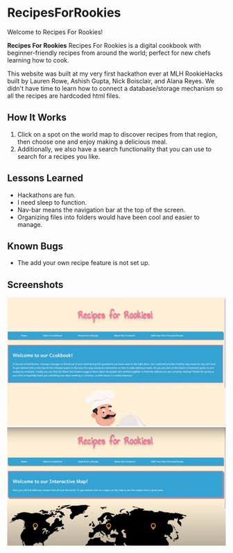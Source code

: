 # RecipesForRookies # 

Welcome to Recipes For Rookies!

**Recipes For Rookies**
Recipes For Rookies is a digital cookbook with beginner-friendly recipes from around the world; perfect for new chefs learning how to cook.

This website was built at my very first hackathon ever at MLH RookieHacks built by Lauren Rowe, Ashish Gupta, Nick Boisclair, and Alana Reyes. We didn't have time to learn how to connect a database/storage mechanism so all the recipes are hardcoded html files.


## How It Works

1. Click on a spot on the world map to discover recipes from that region, then choose one and enjoy making a delicious meal.
2. Additionally, we also have a search functionality that you can use to search for a recipes you like.

## Lessons Learned

- Hackathons are fun.
- I need sleep to function.
- Nav-bar means the navigation bar at the top of the screen.
- Organizing files into folders would have been cool and easier to manage.

## Known Bugs

- The add your own recipe feature is not set up.


## Screenshots

![project_photos/projectPhoto1.png](project_photos/photo1.png)
![project_photos/projectPhoto2.png](project_photos/photo2.png)



